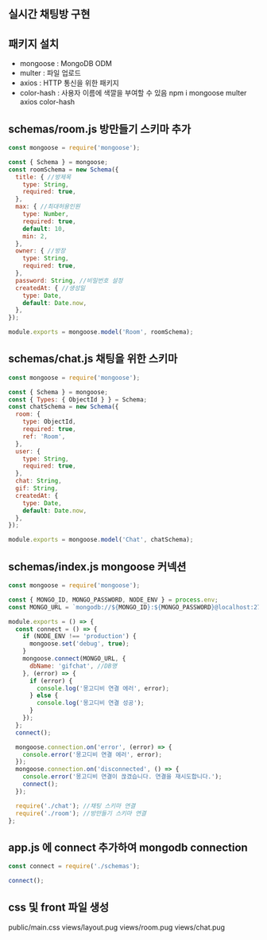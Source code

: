 ## 실시간 채팅방 구현

## 패키지 설치
- mongoose : MongoDB ODM
- multer : 파일 업로드
- axios : HTTP 통신을 위한 패키지
- color-hash : 사용자 이름에 색깔을 부여할 수 있음
npm i mongoose multer axios color-hash

## schemas/room.js 방만들기 스키마 추가
```javascript
const mongoose = require('mongoose');

const { Schema } = mongoose;
const roomSchema = new Schema({
  title: { //방제목
    type: String,
    required: true,
  },
  max: { //최대허용인원
    type: Number,
    required: true,
    default: 10,
    min: 2,
  },
  owner: { //방장
    type: String,
    required: true,
  },
  password: String, //비밀번호 설정
  createdAt: { //생성일
    type: Date,
    default: Date.now,
  },
});

module.exports = mongoose.model('Room', roomSchema);
```

## schemas/chat.js 채팅을 위한 스키마
```javascript
const mongoose = require('mongoose');

const { Schema } = mongoose;
const { Types: { ObjectId } } = Schema;
const chatSchema = new Schema({
  room: {
    type: ObjectId,
    required: true,
    ref: 'Room',
  },
  user: {
    type: String,
    required: true,
  },
  chat: String,
  gif: String,
  createdAt: {
    type: Date,
    default: Date.now,
  },
});

module.exports = mongoose.model('Chat', chatSchema);
```

## schemas/index.js mongoose 커넥션
```javascript
const mongoose = require('mongoose');

const { MONGO_ID, MONGO_PASSWORD, NODE_ENV } = process.env;
const MONGO_URL = `mongodb://${MONGO_ID}:${MONGO_PASSWORD}@localhost:27017/admin`;

module.exports = () => {
  const connect = () => {
    if (NODE_ENV !== 'production') {
      mongoose.set('debug', true);
    }
    mongoose.connect(MONGO_URL, {
      dbName: 'gifchat', //DB명
    }, (error) => {
      if (error) {
        console.log('몽고디비 연결 에러', error);
      } else {
        console.log('몽고디비 연결 성공');
      }
    });
  };
  connect();

  mongoose.connection.on('error', (error) => {
    console.error('몽고디비 연결 에러', error);
  });
  mongoose.connection.on('disconnected', () => {
    console.error('몽고디비 연결이 끊겼습니다. 연결을 재시도합니다.');
    connect();
  });

  require('./chat'); //채팅 스키마 연결
  require('./room'); //방만들기 스키마 연결
};
```

## app.js 에 connect 추가하여 mongodb connection
```javascript
const connect = require('./schemas');

connect();
```

## css 및 front 파일 생성
public/main.css
views/layout.pug
views/room.pug
views/chat.pug